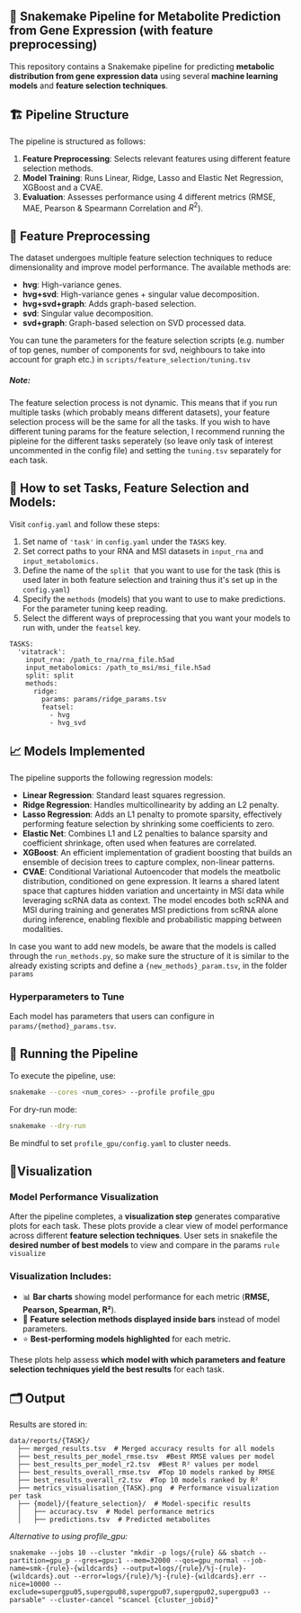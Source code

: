 ## 🐍 Snakemake Pipeline for Metabolite Prediction from Gene Expression (with feature preprocessing)

This repository contains a Snakemake pipeline for predicting **metabolic distribution from gene expression data** using several **machine learning models** and **feature selection techniques**.

## 🏗️ Pipeline Structure

The pipeline is structured as follows:

1. **Feature Preprocessing**: Selects relevant features using different feature selection methods.
2. **Model Training**: Runs Linear, Ridge, Lasso and Elastic Net Regression, XGBoost and a CVAE.
3. **Evaluation**: Assesses performance using 4 different metrics (RMSE, MAE, Pearson & Spearmann Correlation and $R^2$).

## 🧪 Feature Preprocessing

The dataset undergoes multiple feature selection techniques to reduce dimensionality and improve model performance. The available methods are:

- **hvg**: High-variance genes.
- **hvg+svd**: High-variance genes + singular value decomposition.
- **hvg+svd+graph**: Adds graph-based selection.
- **svd**: Singular value decomposition.
- **svd+graph**: Graph-based selection on SVD processed data.

You can tune the parameters for the feature selection scripts (e.g. number of top genes, number of components for svd, neighbours to take into account for graph etc.) in `scripts/feature_selection/tuning.tsv`

##### *Note:*

The feature selection process is not dynamic. This means that if you run multiple tasks (which probably means different datasets), your feature selection process will be the same for all the tasks. If you wish to have different tuning params for the feature selection, I recommend running the pipleine for the different tasks seperately (so leave only task of interest uncommented in the config file) and setting the `tuning.tsv` separately for each task.

## 🔧 How to set Tasks, Feature Selection and Models:

Visit `config.yaml` and follow these steps:

1. Set name of `'task'` in `config.yaml` under the `TASKS` key.
2. Set correct paths to your RNA and MSI datasets in `input_rna` and `input_metabolomics.`
3. Define the name of the `split `that you want to use for the task (this is used later in both feature selection and training thus it's set up in the `config.yaml`)
4. Specify the `methods` (models) that you want to use to make predictions. For the parameter tuning keep reading.
5. Select the different ways of preprocessing that you want your models to run with, under the `featsel` key.

```
TASKS:
  'vitatrack':
    input_rna: /path_to_rna/rna_file.h5ad
    input_metabolomics: /path_to_msi/msi_file.h5ad
    split: split
    methods:
      ridge:
        params: params/ridge_params.tsv
        featsel:
          - hvg
          - hvg_svd
```

## 📈 Models Implemented

The pipeline supports the following regression models:

- **Linear Regression**: Standard least squares regression.
- **Ridge Regression**: Handles multicollinearity by adding an L2 penalty.
- **Lasso Regression**: Adds an L1 penalty to promote sparsity, effectively performing feature selection by shrinking some coefficients to zero.
- **Elastic Net**: Combines L1 and L2 penalties to balance sparsity and coefficient shrinkage, often used when features are correlated.
- **XGBoost**: An efficient implementation of gradient boosting that builds an ensemble of decision trees to capture complex, non-linear patterns.
- **CVAE**: Conditional Variational Autoencoder that models the meatbolic distribution, conditioned on gene expression. It learns a shared latent space that captures hidden variation and uncertainty in MSI data while leveraging scRNA data as context. The model encodes both scRNA and MSI during training and generates MSI predictions from scRNA alone during inference, enabling flexible and probabilistic mapping between modalities.


In case you want to add new models, be aware that the models is called through the `run_methods.py`, so make sure the structure of it is similar to the already existing scripts and define a `{new_methods}_param.tsv`, in the folder `params`

### Hyperparameters to Tune

Each model has parameters that users can configure in `params/{method}_params.tsv`.

## 🏃 Running the Pipeline

To execute the pipeline, use:

```bash
snakemake --cores <num_cores> --profile profile_gpu
```

For dry-run mode:

```bash
snakemake --dry-run
```

Be mindful to set `profile_gpu/config.yaml` to cluster needs.

## 🌈Visualization

### Model Performance Visualization

After the pipeline completes, a **visualization step** generates comparative plots for each task. These plots provide a clear view of model performance across different **feature selection techniques**. User sets in snakefile the **desired number of best models** to view and compare in the params `rule visualize`

### Visualization Includes:

- 📊 **Bar charts** showing model performance for each metric (**RMSE, Pearson, Spearman, R²**).
- 🎯 **Feature selection methods displayed inside bars** instead of model parameters.
- ⭐ **Best-performing models highlighted** for each metric.

These plots help assess **which model with which parameters and feature selection techniques yield the best results** for each task.

## 🗂️ Output

Results are stored in:

```
data/reports/{TASK}/
  ├── merged_results.tsv  # Merged accuracy results for all models
  ├── best_results_per_model_rmse.tsv  #Best RMSE values per model
  ├── best_results_per_model_r2.tsv  #Best R² values per model
  ├── best_results_overall_rmse.tsv  #Top 10 models ranked by RMSE
  ├── best_results_overall_r2.tsv  #Top 10 models ranked by R²
  ├── metrics_visualisation_{TASK}.png  # Performance visualization per task
  ├── {model}/{feature_selection}/  # Model-specific results
  │   ├── accuracy.tsv  # Model performance metrics
  │   ├── predictions.tsv  # Predicted metabolites
```

*Alternative to using profile_gpu:*

```
snakemake --jobs 10 --cluster "mkdir -p logs/{rule} && sbatch --partition=gpu_p --gres=gpu:1 --mem=32000 --qos=gpu_normal --job-name=smk-{rule}-{wildcards} --output=logs/{rule}/%j-{rule}-{wildcards}.out --error=logs/{rule}/%j-{rule}-{wildcards}.err --nice=10000 --exclude=supergpu05,supergpu08,supergpu07,supergpu02,supergpu03 --parsable" --cluster-cancel "scancel {cluster_jobid}"
```

